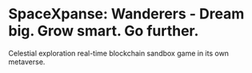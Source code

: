 # SpaceXpanse: Wanderers - Dream big. Grow smart. Go further.
  Celestial exploration real-time blockchain sandbox game in its own metaverse.
